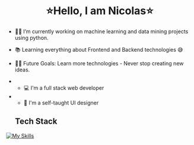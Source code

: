 <h1 align="center">⭐Hello, I am Nicolas⭐</h1>


- 👨‍💻 I’m currently working on machine learning and data mining projects using python.
- 📚 Learning everything about Frontend and Backend technologies 😅
- 💪🏼 Future Goals: Learn more technologies - Never stop creating new ideas.
- * 💻 I'm a full stack web developer
- * 🎨 I'm a self-taught UI designer
 
  ## Tech Stack
[![My Skills](https://skillicons.dev/icons?i=js,html,css,react,firebase,mongodb,git,github,postman,vite)](https://skillicons.dev)
